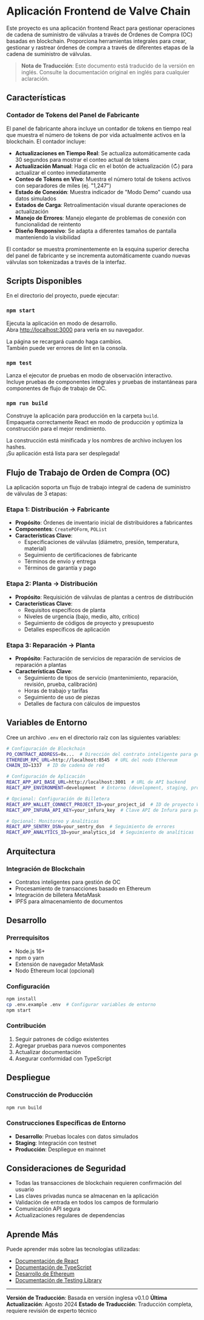 # Aplicación Frontend de Valve Chain

Este proyecto es una aplicación frontend React para gestionar operaciones de cadena de suministro de válvulas a través de Órdenes de Compra (OC) basadas en blockchain. Proporciona herramientas integrales para crear, gestionar y rastrear órdenes de compra a través de diferentes etapas de la cadena de suministro de válvulas.

> **Nota de Traducción**: Este documento está traducido de la versión en inglés. Consulte la documentación original en inglés para cualquier aclaración.

## Características

### Contador de Tokens del Panel de Fabricante

El panel de fabricante ahora incluye un contador de tokens en tiempo real que muestra el número de tokens de por vida actualmente activos en la blockchain. El contador incluye:

- **Actualizaciones en Tiempo Real**: Se actualiza automáticamente cada 30 segundos para mostrar el conteo actual de tokens
- **Actualización Manual**: Haga clic en el botón de actualización (↻) para actualizar el conteo inmediatamente
- **Conteo de Tokens en Vivo**: Muestra el número total de tokens activos con separadores de miles (ej. "1,247")
- **Estado de Conexión**: Muestra indicador de "Modo Demo" cuando usa datos simulados
- **Estados de Carga**: Retroalimentación visual durante operaciones de actualización
- **Manejo de Errores**: Manejo elegante de problemas de conexión con funcionalidad de reintento
- **Diseño Responsivo**: Se adapta a diferentes tamaños de pantalla manteniendo la visibilidad

El contador se muestra prominentemente en la esquina superior derecha del panel de fabricante y se incrementa automáticamente cuando nuevas válvulas son tokenizadas a través de la interfaz.

## Scripts Disponibles

En el directorio del proyecto, puede ejecutar:

### `npm start`

Ejecuta la aplicación en modo de desarrollo.\
Abra [http://localhost:3000](http://localhost:3000) para verla en su navegador.

La página se recargará cuando haga cambios.\
También puede ver errores de lint en la consola.

### `npm test`

Lanza el ejecutor de pruebas en modo de observación interactivo.\
Incluye pruebas de componentes integrales y pruebas de instantáneas para componentes de flujo de trabajo de OC.

### `npm run build`

Construye la aplicación para producción en la carpeta `build`.\
Empaqueta correctamente React en modo de producción y optimiza la construcción para el mejor rendimiento.

La construcción está minificada y los nombres de archivo incluyen los hashes.\
¡Su aplicación está lista para ser desplegada!

## Flujo de Trabajo de Orden de Compra (OC)

La aplicación soporta un flujo de trabajo integral de cadena de suministro de válvulas de 3 etapas:

### Etapa 1: Distribución → Fabricante
- **Propósito**: Órdenes de inventario inicial de distribuidores a fabricantes
- **Componentes**: `CreatePOForm`, `POList`
- **Características Clave**:
  - Especificaciones de válvulas (diámetro, presión, temperatura, material)
  - Seguimiento de certificaciones de fabricante
  - Términos de envío y entrega
  - Términos de garantía y pago

### Etapa 2: Planta → Distribución
- **Propósito**: Requisición de válvulas de plantas a centros de distribución
- **Características Clave**:
  - Requisitos específicos de planta
  - Niveles de urgencia (bajo, medio, alto, crítico)
  - Seguimiento de códigos de proyecto y presupuesto
  - Detalles específicos de aplicación

### Etapa 3: Reparación → Planta
- **Propósito**: Facturación de servicios de reparación de servicios de reparación a plantas
- **Características Clave**:
  - Seguimiento de tipos de servicio (mantenimiento, reparación, revisión, prueba, calibración)
  - Horas de trabajo y tarifas
  - Seguimiento de uso de piezas
  - Detalles de factura con cálculos de impuestos

## Variables de Entorno

Cree un archivo `.env` en el directorio raíz con las siguientes variables:

```bash
# Configuración de Blockchain
PO_CONTRACT_ADDRESS=0x...  # Dirección del contrato inteligente para gestión de OC
ETHEREUM_RPC_URL=http://localhost:8545  # URL del nodo Ethereum
CHAIN_ID=1337  # ID de cadena de red

# Configuración de Aplicación
REACT_APP_API_BASE_URL=http://localhost:3001  # URL de API backend
REACT_APP_ENVIRONMENT=development  # Entorno (development, staging, production)

# Opcional: Configuración de Billetera
REACT_APP_WALLET_CONNECT_PROJECT_ID=your_project_id  # ID de proyecto WalletConnect
REACT_APP_INFURA_API_KEY=your_infura_key  # Clave API de Infura para producción

# Opcional: Monitoreo y Analíticas
REACT_APP_SENTRY_DSN=your_sentry_dsn  # Seguimiento de errores
REACT_APP_ANALYTICS_ID=your_analytics_id  # Seguimiento de analíticas
```

## Arquitectura

### Integración de Blockchain
- Contratos inteligentes para gestión de OC
- Procesamiento de transacciones basado en Ethereum
- Integración de billetera MetaMask
- IPFS para almacenamiento de documentos

## Desarrollo

### Prerrequisitos
- Node.js 16+
- npm o yarn
- Extensión de navegador MetaMask
- Nodo Ethereum local (opcional)

### Configuración
```bash
npm install
cp .env.example .env  # Configurar variables de entorno
npm start
```

### Contribución
1. Seguir patrones de código existentes
2. Agregar pruebas para nuevos componentes
3. Actualizar documentación
4. Asegurar conformidad con TypeScript

## Despliegue

### Construcción de Producción
```bash
npm run build
```

### Construcciones Específicas de Entorno
- **Desarrollo**: Pruebas locales con datos simulados
- **Staging**: Integración con testnet
- **Producción**: Despliegue en mainnet

## Consideraciones de Seguridad

- Todas las transacciones de blockchain requieren confirmación del usuario
- Las claves privadas nunca se almacenan en la aplicación
- Validación de entrada en todos los campos de formulario
- Comunicación API segura
- Actualizaciones regulares de dependencias

## Aprende Más

Puede aprender más sobre las tecnologías utilizadas:

- [Documentación de React](https://reactjs.org/)
- [Documentación de TypeScript](https://www.typescriptlang.org/)
- [Desarrollo de Ethereum](https://ethereum.org/developers/)
- [Documentación de Testing Library](https://testing-library.com/)

---

**Versión de Traducción**: Basada en versión inglesa v0.1.0
**Última Actualización**: Agosto 2024
**Estado de Traducción**: Traducción completa, requiere revisión de experto técnico